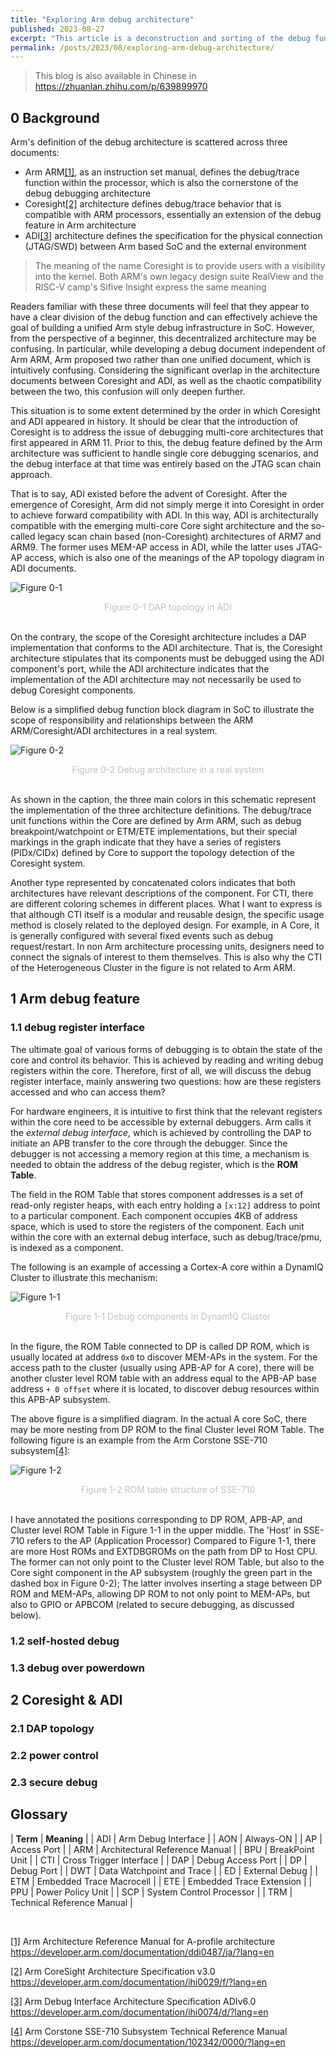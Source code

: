 ```yaml
---
title: "Exploring Arm debug architecture"
published: 2023-08-27
excerpt: "This article is a deconstruction and sorting of the debug function in the Arm architecture, including a discussion of some newer debug features and IP implementations."
permalink: /posts/2023/08/exploring-arm-debug-architecture/ 
---
```


> This blog is also available in Chinese in https://zhuanlan.zhihu.com/p/639899970

## 0 Background

Arm's definition of the debug architecture is scattered across three documents:

- Arm ARM<a name="_ftnref1" href="#_ftn1">[1]</a>, as an instruction set manual, defines the debug/trace function within the processor, which is also the cornerstone of the debug debugging architecture
- Coresight<a name="_ftnref2" href="#_ftn2">[2]</a> architecture defines debug/trace behavior that is compatible with ARM processors, essentially an extension of the debug feature in Arm architecture
- ADI<a name="_ftnref3" href="#_ftn3">[3]</a> architecture defines the specification for the physical connection (JTAG/SWD) between Arm based SoC and the external environment

> The meaning of the name Coresight is to provide users with a visibility into the kernel. Both ARM's own legacy design suite RealView and the RISC-V camp's Sifive Insight express the same meaning

Readers familiar with these three documents will feel that they appear to have a clear division of the debug function and can effectively achieve the goal of building a unified Arm style debug infrastructure in SoC. However, from the perspective of a beginner, this decentralized architecture may be confusing. In particular, while developing a debug document independent of Arm ARM, Arm proposed two rather than one unified document, which is intuitively confusing. Considering the significant overlap in the architecture documents between Coresight and ADI, as well as the chaotic compatibility between the two, this confusion will only deepen further.

This situation is to some extent determined by the order in which Coresight and ADI appeared in history. It should be clear that the introduction of Coresight is to address the issue of debugging multi-core architectures that first appeared in ARM 11. Prior to this, the debug feature defined by the Arm architecture was sufficient to handle single core debugging scenarios, and the debug interface at that time was entirely based on the JTAG scan chain approach.

That is to say, ADI existed before the advent of Coresight. After the emergence of Coresight, Arm did not simply merge it into Coresight in order to achieve forward compatibility with ADI. In this way, ADI is architecturally compatible with the emerging multi-core Core sight architecture and the so-called legacy scan chain based (non-Coresight) architectures of ARM7 and ARM9. The former uses MEM-AP access in ADI, while the latter uses JTAG-AP access, which is also one of the meanings of the AP topology diagram in ADI documents.

![Figure 0-1](https://raw.githubusercontent.com/srleslie/srleslie.github.io/master/_posts/assets/2023-08-27-exploring-arm-debug-architecture/0-1.png)
<center style="font-size:14px;color:#C0C0C0">Figure 0-1 DAP topology in ADI</center><br/>

On the contrary, the scope of the Coresight architecture includes a DAP implementation that conforms to the ADI architecture. That is, the Coresight architecture stipulates that its components must be debugged using the ADI component's port, while the ADI architecture indicates that the implementation of the ADI architecture may not necessarily be used to debug Coresight components.

Below is a simplified debug function block diagram in SoC to illustrate the scope of responsibility and relationships between the ARM ARM/Coresight/ADI architectures in a real system.

![Figure 0-2](https://raw.githubusercontent.com/srleslie/srleslie.github.io/master/_posts/assets/2023-08-27-exploring-arm-debug-architecture/0-2.png)
<center style="font-size:14px;color:#C0C0C0">Figure 0-2 Debug architecture in a real system</center><br/>

As shown in the caption, the three main colors in this schematic represent the implementation of the three architecture definitions. The debug/trace unit functions within the Core are defined by Arm ARM, such as debug breakpoint/watchpoint or ETM/ETE implementations, but their special markings in the graph indicate that they have a series of registers (PIDx/CIDx) defined by Core to support the topology detection of the Coresight system.

Another type represented by concatenated colors indicates that both architectures have relevant descriptions of the component. For CTI, there are different coloring schemes in different places. What I want to express is that although CTI itself is a modular and reusable design, the specific usage method is closely related to the deployed design. For example, in A Core, it is generally configured with several fixed events such as debug request/restart. In non Arm architecture processing units, designers need to connect the signals of interest to them themselves. This is also why the CTI of the Heterogeneous Cluster in the figure is not related to Arm ARM.

## 1 Arm debug feature
### 1.1 debug register interface

The ultimate goal of various forms of debugging is to obtain the state of the core and control its behavior. This is achieved by reading and writing debug registers within the core. Therefore, first of all, we will discuss the debug register interface, mainly answering two questions: how are these registers accessed and who can access them?

For hardware engineers, it is intuitive to first think that the relevant registers within the core need to be accessible by external debuggers. Arm calls it the *external debug interface*, which is achieved by controlling the DAP to initiate an APB transfer to the core through the debugger. Since the debugger is not accessing a memory region at this time, a mechanism is needed to obtain the address of the debug register, which is the **ROM Table**.

The field in the ROM Table that stores component addresses is a set of read-only register heaps, with each entry holding a `[x:12]` address to point to a particular component. Each component occupies 4KB of address space, which is used to store the registers of the component. Each unit within the core with an external debug interface, such as debug/trace/pmu, is indexed as a component.

The following is an example of accessing a Cortex-A core within a DynamIQ Cluster to illustrate this mechanism:

![Figure 1-1](https://raw.githubusercontent.com/srleslie/srleslie.github.io/master/_posts/assets/2023-08-27-exploring-arm-debug-architecture/1-1.png)
<center style="font-size:14px;color:#C0C0C0">Figure 1-1 Debug components in DynamIQ Cluster</center><br/>

In the figure, the ROM Table connected to DP is called DP ROM, which is usually located at address `0x0` to discover MEM-APs in the system. For the access path to the cluster (usually using APB-AP for A core), there will be another cluster level ROM table with an address equal to the APB-AP base address `+ 0 offset` where it is located, to discover debug resources within this APB-AP subsystem.

The above figure is a simplified diagram. In the actual A core SoC, there may be more nesting from DP ROM to the final Cluster level ROM Table. The following figure is an example from the Arm Corstone SSE-710 subsystem<a name="_ftnref4" href="#_ftn4">[4]</a>:

![Figure 1-2](https://raw.githubusercontent.com/srleslie/srleslie.github.io/master/_posts/assets/2023-08-27-exploring-arm-debug-architecture/1-2.png)
<center style="font-size:14px;color:#C0C0C0">Figure 1-2 ROM table structure of SSE-710</center><br/>

I have annotated the positions corresponding to DP ROM, APB-AP, and Cluster level ROM Table in Figure 1-1 in the upper middle. The 'Host' in SSE-710 refers to the AP (Application Processor) Compared to Figure 1-1, there are more Host ROMs and EXTDBGROMs on the path from DP to Host CPU. The former can not only point to the Cluster level ROM Table, but also to the Core sight component in the AP subsystem (roughly the green part in the dashed box in Figure 0-2); The latter involves inserting a stage between DP ROM and MEM-APs, allowing DP ROM to not only point to MEM-APs, but also to GPIO or APBCOM (related to secure debugging, as discussed below).


### 1.2 self-hosted debug


### 1.3 debug over powerdown


## 2 Coresight & ADI


### 2.1 DAP topology


### 2.2 power control


### 2.3 secure debug

## Glossary

| **Term** | **Meaning**                |
| ADI  | Arm Debug Interface            |
| AON  | Always-ON                      |
| AP   | Access Port                    |
| ARM  | Architectural Reference Manual |
| BPU  | BreakPoint Unit                |
| CTI  | Cross Trigger Interface        |
| DAP  | Debug Access Port              |
| DP   | Debug Port                     |
| DWT  | Data Watchpoint and Trace      |
| ED   | External Debug                 |
| ETM  | Embedded Trace Macrocell       |
| ETE  | Embedded Trace Extension       |
| PPU  | Power Policy Unit              |
| SCP  | System Control Processor       |
| TRM  | Technical Reference Manual     |



<br/>

<a name="_ftn1" href="#_ftnref1">[1]</a> Arm Architecture Reference Manual for A-profile architecture https://developer.arm.com/documentation/ddi0487/ja/?lang=en

<a name="_ftn2" href="#_ftnref2">[2]</a> Arm CoreSight Architecture Specification v3.0 https://developer.arm.com/documentation/ihi0029/f/?lang=en

<a name="_ftn3" href="#_ftnref3">[3]</a> Arm Debug Interface Architecture Specification ADIv6.0 https://developer.arm.com/documentation/ihi0074/d/?lang=en

<a name="_ftnref4" href="#_ftn4">[4]</a> Arm Corstone SSE-710 Subsystem Technical Reference Manual https://developer.arm.com/documentation/102342/0000/?lang=en


